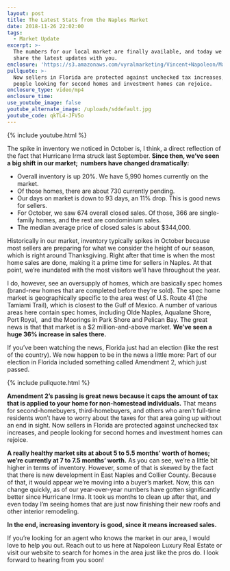 ```yaml
---
layout: post
title: The Latest Stats from the Naples Market
date: 2018-11-26 22:02:00
tags:
  - Market Update
excerpt: >-
  The numbers for our local market are finally available, and today we’d like to
  share the latest updates with you.
enclosure: 'https://s3.amazonaws.com/vyralmarketing/Vincent+Napoleon/Market+Update.mp4'
pullquote: >-
  Now sellers in Florida are protected against unchecked tax increases, and
  people looking for second homes and investment homes can rejoice.
enclosure_type: video/mp4
enclosure_time:
use_youtube_image: false
youtube_alternate_image: /uploads/sddefault.jpg
youtube_code: qkTL4-JFV5o
---
```


{% include youtube.html %}

The spike in inventory we noticed in October is, I think, a direct reflection of the fact that Hurricane Irma struck last September. **Since then, we’ve seen a big shift in our market;  numbers have changed dramatically:**

* Overall inventory is up 20%. We have 5,990 homes currently on the market. 
* Of those homes, there are about 730 currently pending.
* Our days on market is down to 93 days, an 11% drop. This is good news for sellers. 
* For October, we saw 674 overall closed sales. Of those, 366 are single-family homes, and the rest are condominium sales.
* The median average price of closed sales is about $344,000.

Historically in our market, inventory typically spikes in October because most sellers are preparing for what we consider the height of our season, which is right around Thanksgiving. Right after that time is when the most home sales are done, making it a prime time for sellers in Naples. At that point, we’re inundated with the most visitors we’ll have throughout the year.

I do, however, see an oversupply of homes, which are basically spec homes (brand-new homes that are completed before they’re sold). The spec home market is geographically specific to the area west of U.S. Route 41 (the Tamiami Trail), which is closest to the Gulf of Mexico. A number of various areas here contain spec homes, including Olde Naples, Aqualane Shore, Port Royal,  and the Moorings in Park Shore and Pelican Bay. The great news is that that market is a $2 million-and-above market. **We’ve seen a huge 36% increase in sales there.**

If you’ve been watching the news, Florida just had an election (like the rest of the country). We now happen to be in the news a little more: Part of our election in Florida included something called Amendment 2, which just passed.

{% include pullquote.html %}

**Amendment 2’s passing is great news because it caps the amount of tax that is applied to your home for non-homestead individuals.** That means for second-homebuyers, third-homebuyers, and others who aren’t full-time residents won’t have to worry about the taxes for that area going up without an end in sight. Now sellers in Florida are protected against unchecked tax increases, and people looking for second homes and investment homes can rejoice.

**A really healthy market sits at about 5 to 5.5 months’ worth of homes; we’re currently at 7 to 7.5 months’ worth.** As you can see, we’re a little bit higher in terms of inventory. However, some of that is skewed by the fact that there is new development in East Naples and Collier County. Because of that, it would appear we’re moving into a buyer’s market. Now, this can change quickly, as of our year-over-year numbers have gotten significantly better since Hurricane Irma. It took us months to clean up after that, and even today I’m seeing homes that are just now finishing their new roofs and other interior remodeling.

**In the end, increasing inventory is good, since it means increased sales.**

If you’re looking for an agent who knows the market in our area, I would love to help you out. Reach out to us here at Napoleon Luxury Real Estate or visit our website to search for homes in the area just like the pros do. I look forward to hearing from you soon!